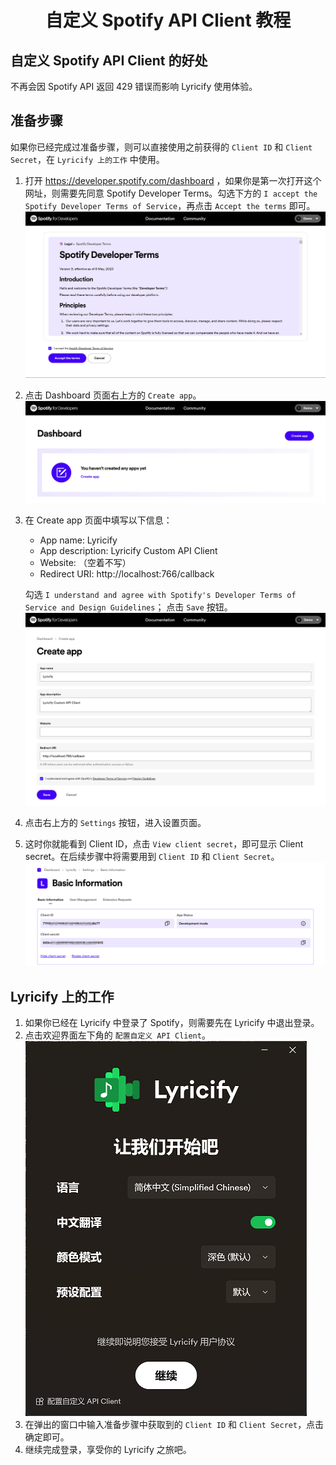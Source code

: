 <div align="center">

# 自定义 Spotify API Client 教程

</div>

## 自定义 Spotify API Client 的好处
不再会因 Spotify API 返回 429 错误而影响 Lyricify 使用体验。

## 准备步骤
如果你已经完成过准备步骤，则可以直接使用之前获得的 `Client ID` 和 `Client Secret`，在 `Lyricify 上的工作` 中使用。
1. 打开 https://developer.spotify.com/dashboard ，如果你是第一次打开这个网址，则需要先同意 Spotify Developer Terms。勾选下方的 `I accept the Spotify Developer Terms of Service`，再点击 `Accept the terms` 即可。
![](pic/Demo-Pic01.png)
2. 点击 Dashboard 页面右上方的 `Create app`。
![](pic/Demo-Pic02.png)
3. 在 Create app 页面中填写以下信息：
   - App name: Lyricify
   - App description: Lyricify Custom API Client
   - Website: （空着不写）
   - Redirect URI: http://localhost:766/callback

   勾选 `I understand and agree with Spotify's Developer Terms of Service and Design Guidelines`；
   点击 `Save` 按钮。
![](pic/Demo-Pic03.png)
4. 点击右上方的 `Settings` 按钮，进入设置页面。
5. 这时你就能看到 Client ID，点击 `View client secret`，即可显示 Client secret。在后续步骤中将需要用到 `Client ID` 和 `Client Secret`。
![](pic/Demo-Pic04.png)

## Lyricify 上的工作
1. 如果你已经在 Lyricify 中登录了 Spotify，则需要先在 Lyricify 中退出登录。
2. 点击欢迎界面左下角的 `配置自定义 API Client`。
![](pic/Demo-Pic05_zh-CN.png)
3. 在弹出的窗口中输入准备步骤中获取到的 `Client ID` 和 `Client Secret`，点击确定即可。
4. 继续完成登录，享受你的 Lyricify 之旅吧。